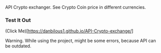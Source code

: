 API Crypto exchanger.
See Crypto Coin price in different currencies.

### Test It Out

(Click Me)[https://danbilous1.github.io/API-Crypto-exchange/]

Warning. While using the project, might be some errors, because API can be outdated.

